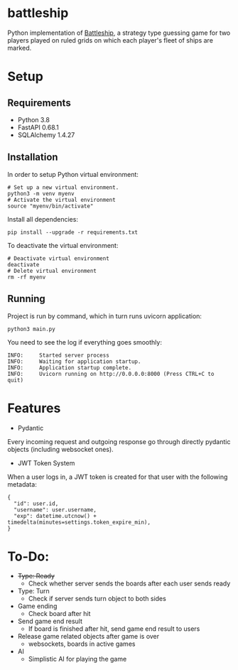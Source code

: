 # battleship
Python implementation of [Battleship](https://en.wikipedia.org/wiki/Battleship_(game) "Battleship Wikipedia Page"), a strategy type guessing game for two players played on ruled grids on which each player's fleet of ships are marked.

# Setup

## Requirements

- Python 3.8
- FastAPI 0.68.1
- SQLAlchemy 1.4.27

## Installation

In order to setup Python virtual environment:
```
# Set up a new virtual environment.
python3 -m venv myenv
# Activate the virtual environment
source "myenv/bin/activate"
```

Install all dependencies:
```
pip install --upgrade -r requirements.txt
```

To deactivate the virtual environment:
```
# Deactivate virtual environment
deactivate
# Delete virtual environment
rm -rf myenv
```

## Running

Project is run by command, which in turn runs uvicorn application:

```
python3 main.py
```
You need to see the log if everything goes smoothly:
```
INFO:     Started server process
INFO:     Waiting for application startup.
INFO:     Application startup complete.
INFO:     Uvicorn running on http://0.0.0.0:8000 (Press CTRL+C to quit)
```

# Features

- Pydantic

Every incoming request and outgoing response go through directly pydantic objects (including websocket ones). 

- JWT Token System

When a user logs in, a JWT token is created for that user with the following metadata:
```
{
  "id": user.id,
  "username": user.username,
  "exp": datetime.utcnow() + timedelta(minutes=settings.token_expire_min),
}
```


# To-Do:
- ~~Type: Ready~~
  - Check whether server sends the boards after each user sends ready
- Type: Turn
  - Check if server sends turn object to both sides
- Game ending
  - Check board after hit
- Send game end result
  - If board is finished after hit, send game end result to users
- Release game related objects after game is over
  - websockets, boards in active games
- AI
  - Simplistic AI for playing the game
